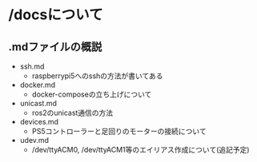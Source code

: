 # /docsについて

## .mdファイルの概説
- ssh.md 
    - raspberrypi5へのsshの方法が書いてある
- docker.md
    - docker-composeの立ち上げについて
- unicast.md
    - ros2のunicast通信の方法
- devices.md
    - PS5コントローラーと足回りのモーターの接続について
- udev.md
    - /dev/ttyACM0, /dev/ttyACM1等のエイリアス作成について(追記予定)
